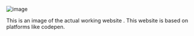 ![image](https://github.com/AyushSaxena15022002/CodeMutant/assets/109613258/d3fb912c-f015-41ae-b8a5-550ae2464f6f)


This is an image of the actual working website .
This website is based on platforms like codepen.
